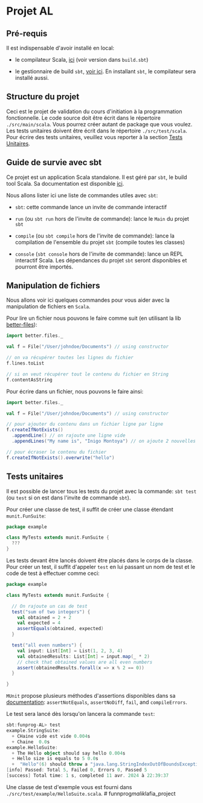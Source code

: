 # Projet AL

## Pré-requis

Il est indispensable d'avoir installé en local:

- le compilateur Scala, [ici](https://scala-lang.org/download/) (voir version dans `build.sbt`)

- le gestionnaire de build `sbt`, [voir ici](https://www.scala-sbt.org/download.html). En installant `sbt`, le compilateur sera installé aussi.

## Structure du projet

Ceci est le projet de validation du cours d'initiation à la programmation fonctionnelle. Le code source doit être écrit dans le répertoire `./src/main/scala`. Vous pourrez créer autant de package que vous voulez.
Les tests unitaires doivent être écrit dans le répertoire `./src/test/scala`. Pour écrire des tests unitaires, veuillez vous reporter à la section [Tests Unitaires](#tests-unitaires).

## Guide de survie avec sbt

Ce projet est un application Scala standalone. Il est géré par `sbt`, le build tool Scala. Sa documentation est disponible [ici](https://www.scala-sbt.org/1.x/docs/).

Nous allons lister ici une liste de commandes utiles avec `sbt`:

- `sbt`: cette commande lance un invite de commande interactif

- `run` (ou `sbt run` hors de l'invite de commande): lance le `Main` du projet `sbt`

- `compile` (ou `sbt compile` hors de l'invite de commande): lance la compilation de l'ensemble du projet `sbt` (compile toutes les classes)

- `console` (`sbt console` hors de l'invite de commande): lance un REPL interactif Scala. Les dépendances du projet `sbt` seront disponibles et pourront être importés.

## Manipulation de fichiers

Nous allons voir ici quelques commandes pour vous aider avec la manipulation de fichiers en `Scala`. 

Pour lire un fichier nous pouvons le faire comme suit (en utilisant la lib [better-files](https://github.com/pathikrit/better-files)):

```scala
import better.files._

val f = File("/User/johndoe/Documents") // using constructor

// on va récupérer toutes les lignes du fichier
f.lines.toList

// si on veut récupérer tout le contenu du fichier en String
f.contentAsString
```

Pour écrire dans un fichier, nous pouvons le faire ainsi:

```scala
import better.files._

val f = File("/User/johndoe/Documents") // using constructor

// pour ajouter du contenu dans un fichier ligne par ligne
f.createIfNotExists()
  .appendLine() // on rajoute une ligne vide
  .appendLines("My name is", "Inigo Montoya") // on ajoute 2 nouvelles lignes

// pour écraser le contenu du fichier
f.createIfNotExists().overwrite("hello")
```

## Tests unitaires

Il est possible de lancer tous les tests du projet avec la commande: `sbt test` (ou `test` si on est dans l'invite de commande `sbt`).

Pour créer une classe de test, il suffit de créer une classe étendant `munit.FunSuite`:

```scala
package example

class MyTests extends munit.FunSuite {
  ???
}
```

Les tests devant être lancés doivent être placés dans le corps de la classe. Pour créer un test, il suffit d'appeler `test` en lui passant un nom de test et le code de test à effectuer comme ceci:

```scala
package example

class MyTests extends munit.FunSuite {

  // On rajoute un cas de test
  test("sum of two integers") {
    val obtained = 2 + 2
    val expected = 4
    assertEquals(obtained, expected)
  }

  test("all even numbers") {
    val input: List[Int] = List(1, 2, 3, 4)
    val obtainedResults: List[Int] = input.map(_ * 2)
    // check that obtained values are all even numbers
    assert(obtainedResults.forall(x => x % 2 == 0))
  }

}
```

`MUnit` propose plusieurs méthodes d'assertions disponibles dans sa [documentation](https://scalameta.org/munit/docs/assertions.html): `assertNotEquals`, `assertNoDiff`, `fail`, and `compileErrors`.

Le test sera lancé dès lorsqu'on lancera la commande `test`:

```scala
sbt:funprog-AL> test
example.StringSuite:
  + CHaine vide est vide 0.004s
  + Chaine  0.0s
example.HelloSuite:
  + The Hello object should say hello 0.004s
  + Hello size is equals to 5 0.0s
  +  "Hello"(6) should throw a "java.lang.StringIndexOutOfBoundsException"  0.0s
[info] Passed: Total 5, Failed 0, Errors 0, Passed 5
[success] Total time: 1 s, completed 11 avr. 2024 à 22:39:37
```

Une classe de test d'exemple vous est fourni dans `./src/test/example/HelloSuite.scala`.
#   f u n n p r o g _ m a l i k _ l a f i a _ p r o j e c t  
 